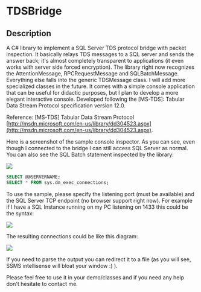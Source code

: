 # TDSBridge

## Description 
A C# library to implement a SQL Server TDS protocol bridge with packet inspection. It basically relays TDS messages to a SQL server and sends the answer back; it's almost completely transparent to applications (it even works with server side forced encryption). The library right now recognizes the AttentionMessage, RPCRequestMessage and SQLBatchMessage. Everything else falls into the generic TDSMessage class. I will add more specialized classes in the future. It comes with a simple console application that can be useful for didactic purposes, but I plan to develop a more elegant interactive console. Developed following the [MS-TDS]: Tabular Data Stream Protocol specification version 12.0. 

Reference:
[MS-TDS] Tabular Data Stream Protocol [http://msdn.microsoft.com/en-us/library/dd304523.aspx](http://msdn.microsoft.com/en-us/library/dd304523.aspx).

Here is a screenshot of the sample console inspector. As you can see, even though I connected to the bridge I can still access SQL Server as normal. You can also see the SQL Batch statement inspected by the library:

![](http://i.imgur.com/FKiuVgb.png)

```sql
SELECT @@SERVERNAME;
SELECT * FROM sys.dm_exec_connections;
```

To use the sample, please specify the listening port (must be available) and the SQL Server TCP endpoint (no browser support right now). For example if I have a SQL Instance running on my PC listening on 1433 this could be the syntax:

![](http://i.imgur.com/4xCWRo2.png)


The resulting connections could be like this diagram:

![](http://i.imgur.com/yV6SgbK.png)

If you need to parse the output you can redirect it to a file (as you will see, SSMS intellisense will bloat your window :) ).

Please feel free to use it in your demo/classes and if you need any help don't hesitate to contact me.
